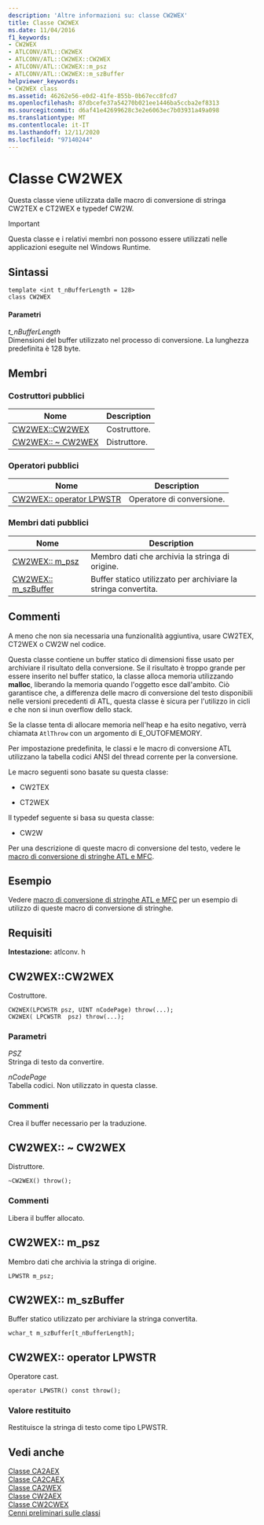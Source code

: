 ```yaml
---
description: 'Altre informazioni su: classe CW2WEX'
title: Classe CW2WEX
ms.date: 11/04/2016
f1_keywords:
- CW2WEX
- ATLCONV/ATL::CW2WEX
- ATLCONV/ATL::CW2WEX::CW2WEX
- ATLCONV/ATL::CW2WEX::m_psz
- ATLCONV/ATL::CW2WEX::m_szBuffer
helpviewer_keywords:
- CW2WEX class
ms.assetid: 46262e56-e0d2-41fe-855b-0b67ecc8fcd7
ms.openlocfilehash: 87dbcefe37a54270b021ee1446ba5ccba2ef8313
ms.sourcegitcommit: d6af41e42699628c3e2e6063ec7b03931a49a098
ms.translationtype: MT
ms.contentlocale: it-IT
ms.lasthandoff: 12/11/2020
ms.locfileid: "97140244"
---
```

# <a name="cw2wex-class"></a>Classe CW2WEX

Questa classe viene utilizzata dalle macro di conversione di stringa CW2TEX e CT2WEX e typedef CW2W.

> [!IMPORTANT]
> Questa classe e i relativi membri non possono essere utilizzati nelle applicazioni eseguite nel Windows Runtime.

## <a name="syntax"></a>Sintassi

```
template <int t_nBufferLength = 128>
class CW2WEX
```

#### <a name="parameters"></a>Parametri

*t_nBufferLength*<br/>
Dimensioni del buffer utilizzato nel processo di conversione. La lunghezza predefinita è 128 byte.

## <a name="members"></a>Membri

### <a name="public-constructors"></a>Costruttori pubblici

|Nome|Description|
|----------|-----------------|
|[CW2WEX::CW2WEX](#cw2wex)|Costruttore.|
|[CW2WEX:: ~ CW2WEX](#dtor)|Distruttore.|

### <a name="public-operators"></a>Operatori pubblici

|Nome|Description|
|----------|-----------------|
|[CW2WEX:: operator LPWSTR](#operator_lpwstr)|Operatore di conversione.|

### <a name="public-data-members"></a>Membri dati pubblici

|Nome|Description|
|----------|-----------------|
|[CW2WEX:: m_psz](#m_psz)|Membro dati che archivia la stringa di origine.|
|[CW2WEX:: m_szBuffer](#m_szbuffer)|Buffer statico utilizzato per archiviare la stringa convertita.|

## <a name="remarks"></a>Commenti

A meno che non sia necessaria una funzionalità aggiuntiva, usare CW2TEX, CT2WEX o CW2W nel codice.

Questa classe contiene un buffer statico di dimensioni fisse usato per archiviare il risultato della conversione. Se il risultato è troppo grande per essere inserito nel buffer statico, la classe alloca memoria utilizzando **malloc**, liberando la memoria quando l'oggetto esce dall'ambito. Ciò garantisce che, a differenza delle macro di conversione del testo disponibili nelle versioni precedenti di ATL, questa classe è sicura per l'utilizzo in cicli e che non si inun overflow dello stack.

Se la classe tenta di allocare memoria nell'heap e ha esito negativo, verrà chiamata `AtlThrow` con un argomento di E_OUTOFMEMORY.

Per impostazione predefinita, le classi e le macro di conversione ATL utilizzano la tabella codici ANSI del thread corrente per la conversione.

Le macro seguenti sono basate su questa classe:

- CW2TEX

- CT2WEX

Il typedef seguente si basa su questa classe:

- CW2W

Per una descrizione di queste macro di conversione del testo, vedere le [macro di conversione di stringhe ATL e MFC](string-conversion-macros.md).

## <a name="example"></a>Esempio

Vedere [macro di conversione di stringhe ATL e MFC](string-conversion-macros.md) per un esempio di utilizzo di queste macro di conversione di stringhe.

## <a name="requirements"></a>Requisiti

**Intestazione:** atlconv. h

## <a name="cw2wexcw2wex"></a><a name="cw2wex"></a> CW2WEX::CW2WEX

Costruttore.

```
CW2WEX(LPCWSTR psz, UINT nCodePage) throw(...);
CW2WEX( LPCWSTR  psz) throw(...);
```

### <a name="parameters"></a>Parametri

*PSZ*<br/>
Stringa di testo da convertire.

*nCodePage*<br/>
Tabella codici. Non utilizzato in questa classe.

### <a name="remarks"></a>Commenti

Crea il buffer necessario per la traduzione.

## <a name="cw2wexcw2wex"></a><a name="dtor"></a> CW2WEX:: ~ CW2WEX

Distruttore.

```
~CW2WEX() throw();
```

### <a name="remarks"></a>Commenti

Libera il buffer allocato.

## <a name="cw2wexm_psz"></a><a name="m_psz"></a> CW2WEX:: m_psz

Membro dati che archivia la stringa di origine.

```
LPWSTR m_psz;
```

## <a name="cw2wexm_szbuffer"></a><a name="m_szbuffer"></a> CW2WEX:: m_szBuffer

Buffer statico utilizzato per archiviare la stringa convertita.

```
wchar_t m_szBuffer[t_nBufferLength];
```

## <a name="cw2wexoperator-lpwstr"></a><a name="operator_lpwstr"></a> CW2WEX:: operator LPWSTR

Operatore cast.

```
operator LPWSTR() const throw();
```

### <a name="return-value"></a>Valore restituito

Restituisce la stringa di testo come tipo LPWSTR.

## <a name="see-also"></a>Vedi anche

[Classe CA2AEX](../../atl/reference/ca2aex-class.md)<br/>
[Classe CA2CAEX](../../atl/reference/ca2caex-class.md)<br/>
[Classe CA2WEX](../../atl/reference/ca2wex-class.md)<br/>
[Classe CW2AEX](../../atl/reference/cw2aex-class.md)<br/>
[Classe CW2CWEX](../../atl/reference/cw2cwex-class.md)<br/>
[Cenni preliminari sulle classi](../../atl/atl-class-overview.md)
